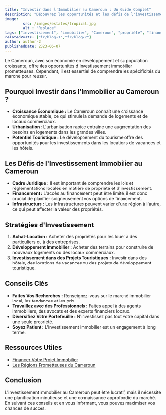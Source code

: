 ```yaml
---
title: "Investir dans l'Immobilier au Cameroun : Un Guide Complet"
description: "Découvrez les opportunités et les défis de l'investissement immobilier au Cameroun. Apprenez les stratégies clés pour réussir dans ce marché en pleine croissance."
image:   
        src: /images/estates/tropical.jpg
        alt : "Replace"
tags: ["investissement", "immobilier", "Cameroun", "propriété", "finance"]
relatedPosts: ["fr/blog-1","fr/blog-2"] 
author: author-2
publishedDate: 2023-06-07
---
```



Le Cameroun, avec son économie en développement et sa population croissante, offre des opportunités d'investissement immobilier prometteuses. Cependant, il est essentiel de comprendre les spécificités du marché pour réussir.

## Pourquoi Investir dans l'Immobilier au Cameroun ?

* **Croissance Économique :** Le Cameroun connaît une croissance économique stable, ce qui stimule la demande de logements et de locaux commerciaux.
* **Urbanisation :** L'urbanisation rapide entraîne une augmentation des besoins en logements dans les grandes villes.
* **Potentiel Touristique :** Le développement du tourisme offre des opportunités pour les investissements dans les locations de vacances et les hôtels.

## Les Défis de l'Investissement Immobilier au Cameroun

* **Cadre Juridique :** Il est important de comprendre les lois et réglementations locales en matière de propriété et d'investissement.
* **Financement :** L'accès au financement peut être limité, il est donc crucial de planifier soigneusement vos options de financement.
* **Infrastructure :** Les infrastructures peuvent varier d'une région à l'autre, ce qui peut affecter la valeur des propriétés.

## Stratégies d'Investissement

1.  **Achat-Location :** Acheter des propriétés pour les louer à des particuliers ou à des entreprises.
2.  **Développement Immobilier :** Acheter des terrains pour construire de nouveaux logements ou des locaux commerciaux.
3.  **Investissement dans des Projets Touristiques :** Investir dans des hôtels, des locations de vacances ou des projets de développement touristique.

## Conseils Clés

* **Faites Vos Recherches :** Renseignez-vous sur le marché immobilier local, les tendances et les prix.
* **Travaillez avec des Professionnels :** Faites appel à des agents immobiliers, des avocats et des experts financiers locaux.
* **Diversifiez Votre Portefeuille :** N'investissez pas tout votre capital dans une seule propriété.
* **Soyez Patient :** L'investissement immobilier est un engagement à long terme.

## Ressources Utiles

* [Financer Votre Projet Immobilier](/blog/financer-votre-projet-immobilier)
* [Les Régions Prometteuses du Cameroun](/blog/les-regions-prometteuses-du-cameroun)

## Conclusion

L'investissement immobilier au Cameroun peut être lucratif, mais il nécessite une planification minutieuse et une connaissance approfondie du marché. En suivant ces conseils et en vous informant, vous pouvez maximiser vos chances de succès.